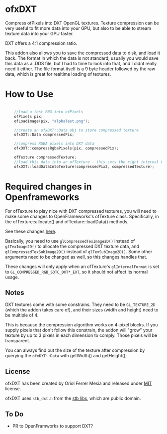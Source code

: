 # ofxDXT

Compress ofPixels into DXT OpenGL textures. Texture compression can be very useful to fit more data into your GPU, but also to be able to stream texture data into your GPU faster.

DXT offers a 4:1 compression ratio.

This addon also allows you to save the compressed data to disk, and load it back. The format in which the data is not standard; usually you would save this data as a .DDS file, but I had to time to look into that, and I didnt really need it either. The file format itself is a 9 byte header followed by the raw data, which is great for realtime loading of textures.

# How to Use

```c++

	//load a test PNG into ofPixels
	ofPixels pix;
	ofLoadImage(pix, "alphaTest.png");

	//create an ofxDXT::Data obj to store compressed texture
	ofxDXT::Data compressedPix;

	//compress RGBA pixels into DXT data
	ofxDXT::compressRgbaPixels(pix, compressedPix);

	ofTexture compressedTexture;
	//load this data into an ofTexture - this sets the right internal GL types
	ofxDXT::loadDataIntoTexture(compressedPix2, compressedTexture);


```
# Required changes in Openframeworks

For ofTexture to play nice with DXT compressed textures, you will need to make some changes to OpenFrameworks's ofTexture class. Specifically, in the ofTexture::allocate() and ofTexture::loadData() methods.  

See these changes [here](https://github.com/local-projects/openFrameworks/commit/974ba1f6eddbbea3c15fd4c30d8024c6e5eabf02).

Basically, you need to use `glCompressedTexImage2D()` instead of `glTexImage2D()` to allocate the compressed DXT texture data, and `glCompressedTexSubImage2D()` instead of `glTexSubImage2D()`. Some other arguments need to be changed as well, so this changes handles that.

These changes will only apply when an ofTexture's `glInternalFormat` is set to `GL_COMPRESSED_RGB_S3TC_DXT*_EXT`, so it should not affect its normal usage.

## Notes

DXT textures come with some constrains. They need to be `GL_TEXTURE_2D` (which the addon takes care of), and their sizes (width and height) need to be multiple of 4.  

This is because the compression algorithm works on 4-pixel blocks. 
If you supply pixels that don't follow this constrain, the addon will "grow" your texture by up to 3 pixels in each dimension to comply. Those pixels will be transparent.  

You can always find out the size of the texture after compression by querying the `ofxDXT::Data` with getWidth() and getHeight();

## License
ofxDXT has been created by Oriol Ferrer Mesià and released under [MIT](http://www.opensource.org/licenses/mit-license.php) license.

ofxDXT uses `stb_dxt.h` from the [stb libs](https://github.com/nothings/stb), which are public domain.


## To Do 

* PR to OpenFramworks to support DXT?
